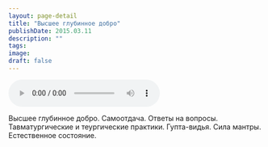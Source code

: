```yaml
---
layout: page-detail
title: "Высшее глубинное добро"
publishDate: 2015.03.11
description: ""
tags:
image:
draft: false
---
```


<audio title="2015.03.11 - Высшее глубинное добро.mp3" src="https://filer-api.advayta.org/v1.0/public/files/73748" controls=""></audio>

 Высшее глубинное добро. Самоотдача. Ответы на вопросы. Тавматургические и теургические практики. Гупта-видья. Сила мантры. Естественное состояние. 

  
